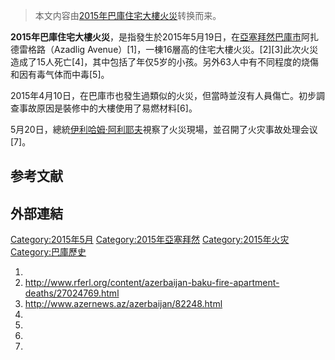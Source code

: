 > 本文内容由[2015年巴庫住宅大樓火災](https://zh.wikipedia.org/wiki/2015年巴庫住宅大樓火災)转换而来。


**2015年巴庫住宅大樓火災**，是指發生於2015年5月19日，在[亞塞拜然](https://zh.wikipedia.org/wiki/亞塞拜然 "wikilink")[巴庫市](https://zh.wikipedia.org/wiki/巴庫 "wikilink")阿扎德雷格路（Azadlig Avenue）\[1\]，一棟16層高的住宅大樓火災。\[2\]\[3\]此次火災造成了15人死亡\[4\]，其中包括了年仅5岁的小孩。另外63人中有不同程度的烧傷和因有毒气体而中毒\[5\]。

2015年4月10日，在巴庫市也發生過類似的火災，但當時並沒有人員傷亡。初步調查事故原因是裝修中的大樓使用了易燃材料\[6\]。

5月20日，總統[伊利哈姆·阿利耶夫](../Page/伊利哈姆·阿利耶夫.md "wikilink")視察了火災現場，並召開了火灾事故处理会议\[7\]。

## 参考文献

## 外部連結

[Category:2015年5月](https://zh.wikipedia.org/wiki/Category:2015年5月 "wikilink") [Category:2015年亞塞拜然](https://zh.wikipedia.org/wiki/Category:2015年亞塞拜然 "wikilink") [Category:2015年火灾](https://zh.wikipedia.org/wiki/Category:2015年火灾 "wikilink") [Category:巴庫歷史](https://zh.wikipedia.org/wiki/Category:巴庫歷史 "wikilink")

1.
2.  <http://www.rferl.org/content/azerbaijan-baku-fire-apartment-deaths/27024769.html>
3.  <http://www.azernews.az/azerbaijan/82248.html>
4.
5.
6.
7.